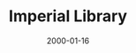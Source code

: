 ---
mission_id: library
editorsChoice:
title: "Imperial Library"
authors: 
    - "GAdRS"
    - "Maverick"
date: 2000-01-16
filename: "library.zip"
description: "You have been selected to raid an Imperial Library for information."
cover:
levelReplaced:	SECBASE
difficulty: yes
bm:	yes
fme: yes
wax: yes
three_do: yes
voc: yes
gmd: yes
vue: yes
lfd: yes
base: "New level from scratch" 
editors: "WDFUSE 2.5"

---